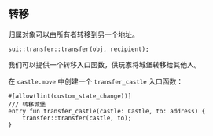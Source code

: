 ## 转移

归属对象可以由所有者转移到另一个地址。

```move
sui::transfer::transfer(obj, recipient);
```

我们可以提供一个转移入口函数，供玩家将城堡转移给其他人。

在 `castle.move` 中创建一个 `transfer_castle` 入口函数：

```move
#[allow(lint(custom_state_change))]
/// 转移城堡
entry fun transfer_castle(castle: Castle, to: address) {
    transfer::transfer(castle, to);
}
```
